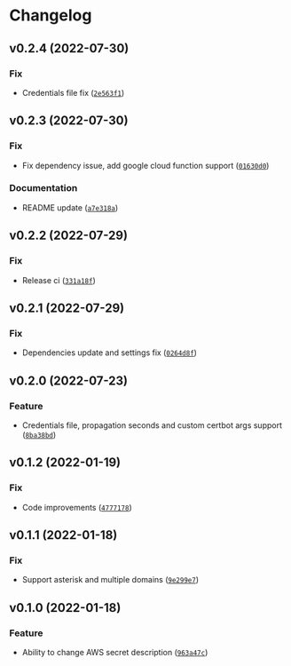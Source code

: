 # Changelog

<!--next-version-placeholder-->

## v0.2.4 (2022-07-30)
### Fix
* Credentials file fix ([`2e563f1`](https://github.com/KiraLT/certbot-lambda/commit/2e563f1133d54cd750b104a586b995793454c3b2))

## v0.2.3 (2022-07-30)
### Fix
* Fix dependency issue, add google cloud function support ([`01630d0`](https://github.com/KiraLT/certbot-lambda/commit/01630d010296729fed0b7d4431f547bd426a852f))

### Documentation
* README update ([`a7e318a`](https://github.com/KiraLT/certbot-lambda/commit/a7e318adffb37134155fe60a693b1c1c512d2242))

## v0.2.2 (2022-07-29)
### Fix
* Release ci ([`331a18f`](https://github.com/KiraLT/certbot-lambda/commit/331a18f9cc189f5a236984aa47a7becdafc6b550))

## v0.2.1 (2022-07-29)
### Fix
* Dependencies update and settings fix ([`0264d8f`](https://github.com/KiraLT/certbot-lambda/commit/0264d8f1c446b17ed47cf0460a29afca23ca3639))

## v0.2.0 (2022-07-23)
### Feature
* Credentials file, propagation seconds and custom certbot args support ([`8ba38bd`](https://github.com/KiraLT/certbot-lambda/commit/8ba38bdc24d87722cd9fb308215d3ed582e85af4))

## v0.1.2 (2022-01-19)
### Fix
* Code improvements ([`4777178`](https://github.com/KiraLT/certbot-lambda/commit/4777178eb2e1c78aaaebffbae0985d15272b7464))

## v0.1.1 (2022-01-18)
### Fix
* Support asterisk and multiple domains ([`9e299e7`](https://github.com/KiraLT/certbot-lambda/commit/9e299e7bccf64ee7b3a097b75945a04ce00d8da9))

## v0.1.0 (2022-01-18)
### Feature
* Ability to change AWS secret description ([`963a47c`](https://github.com/KiraLT/certbot-lambda/commit/963a47cc76bf182e26ce7d3094f6f903d4778791))
